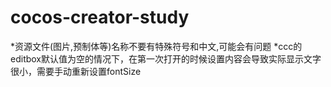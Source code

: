 # cocos-creator-study

*资源文件(图片,预制体等)名称不要有特殊符号和中文,可能会有问题
*ccc的editbox默认值为空的情况下，在第一次打开的时候设置内容会导致实际显示文字很小，需要手动重新设置fontSize
